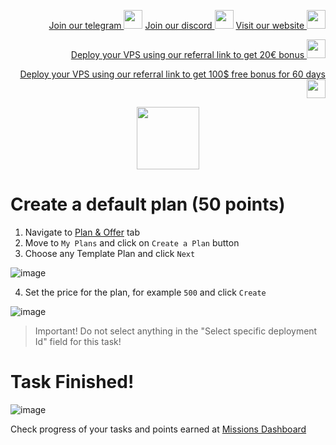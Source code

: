 <p style="font-size:14px" align="right">
<a href="https://t.me/kjnotes" target="_blank">Join our telegram <img src="https://user-images.githubusercontent.com/50621007/183283867-56b4d69f-bc6e-4939-b00a-72aa019d1aea.png" width="30"/></a>
<a href="https://discord.gg/fRVzvPBh" target="_blank">Join our discord <img src="https://user-images.githubusercontent.com/50621007/176236430-53b0f4de-41ff-41f7-92a1-4233890a90c8.png" width="30"/></a>
<a href="https://kjnodes.com/" target="_blank">Visit our website <img src="https://user-images.githubusercontent.com/50621007/168689709-7e537ca6-b6b8-4adc-9bd0-186ea4ea4aed.png" width="30"/></a>
</p>

<p style="font-size:14px" align="right">
<a href="https://hetzner.cloud/?ref=y8pQKS2nNy7i" target="_blank">Deploy your VPS using our referral link to get 20€ bonus <img src="https://user-images.githubusercontent.com/50621007/174612278-11716b2a-d662-487e-8085-3686278dd869.png" width="30"/></a>
</p>
<p style="font-size:14px" align="right">
<a href="https://m.do.co/c/17b61545ca3a" target="_blank">Deploy your VPS using our referral link to get 100$ free bonus for 60 days <img src="https://user-images.githubusercontent.com/50621007/183284313-adf81164-6db4-4284-9ea0-bcb841936350.png" width="30"/></a>
</p>

<p align="center">
  <img height="100" height="auto" src="https://user-images.githubusercontent.com/50621007/177323789-e6be59ae-0dfa-4e86-b3a8-028a4f0c465c.png">
</p>

# Create a default plan (50 points)
1. Navigate to [Plan & Offer](https://frontier.subquery.network/plans/service-agreements/ongoing) tab
2. Move to `My Plans` and click on `Create a Plan` button
3. Choose any Template Plan and click `Next`

![image](https://user-images.githubusercontent.com/50621007/177385368-c4377af6-4733-40e4-bb2a-b5c678f3c31c.png)

4. Set the price for the plan, for example `500` and click `Create`

![image](https://user-images.githubusercontent.com/50621007/177385890-8707b1e9-a382-4da7-a614-3398378510c4.png)

>Important! Do not select anything in the "Select specific deployment Id" field for this task!

# Task Finished!

![image](https://user-images.githubusercontent.com/50621007/177385948-ba87ab7d-6d0b-4bb9-99e0-1778d4c66252.png)

Check progress of your tasks and points earned at [Missions Dashboard](https://frontier.subquery.network/missions/my-missions)
